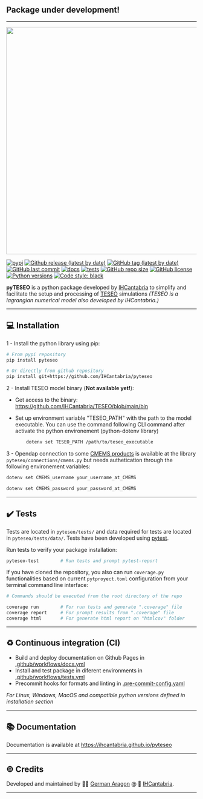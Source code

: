 ## Package under development!
---

<p align="center">
<img align="center" width="600" src="https://ihcantabria.github.io/pyteseo/_images/pyTESEO_logo.png">
</p>

[![pypi](https://img.shields.io/pypi/v/pyteseo)](https://pypi.org/project/pyteseo/)
[![Github release (latest by date)](https://img.shields.io/github/v/release/ihcantabria/pyteseo?label=last%20release)](https://github.com/IHCantabria/pyteseo/releases)
[![GitHub tag (latest by date)](https://img.shields.io/github/v/tag/IHCantabria/pyteseo?label=last%20tag)](https://github.com/IHCantabria/pyteseo/tags)
[![GitHub last commit](https://img.shields.io/github/last-commit/ihcantabria/pyteseo)](https://github.com/IHCantabria/pyteseo/commits/main)
[![docs](https://github.com/IHCantabria/pyteseo/actions/workflows/docs.yml/badge.svg)](https://github.com/IHCantabria/pyteseo/actions/workflows/docs.yml)
[![tests](https://github.com/IHCantabria/pyteseo/actions/workflows/tests.yml/badge.svg)](https://github.com/IHCantabria/pyteseo/actions/workflows/tests.yml)
[![GitHub repo size](https://img.shields.io/github/repo-size/IHCantabria/pyteseo)](https://github.com/IHCantabria/pyteseo)
[![GitHub license](https://img.shields.io/github/license/IHCantabria/pyteseo)](https://github.com/IHCantabria/pyteseo/blob/main/LICENSE.md)
[![Python versions](https://img.shields.io/pypi/pyversions/pyteseo)](https://www.python.org/)
[![Code style: black](https://img.shields.io/badge/code%20style-black-000000.svg)](https://github.com/psf/black)



**pyTESEO** is a python package developed by [IHCantabria](https://ihcantabria.com/en/) to simplify and facilitate the setup and processing of [TESEO](https://ihcantabria.com/en/specialized-software/teseo/) simulations *(TESEO is a lagrangian numerical model also developed by IHCantabria.)*


---

## :computer: Installation

1 - Install the python library using pip:

```bash
# From pypi repository
pip install pyteseo

# Or directly from github repository
pip install git+https://github.com/IHCantabria/pyteseo
```

2 - Install TESEO model binary (**Not available yet!**):
- Get access to the binary: https://github.com/IHCantabria/TESEO/blob/main/bin
- Set up environment variable "TESEO_PATH" with the path to the model executable. You can use the command following CLI command after activate the python environement (python-dotenv library)

    ```bash
        dotenv set TESEO_PATH /path/to/teseo_executable
    ```
3 - Opendap connection to some [CMEMS products](https://data.marine.copernicus.eu/products) is available at the library `pyteseo/connections/cmems.py` but needs authetication through the following environement variables:
```bash
dotenv set CMEMS_username your_username_at_CMEMS
```
```bash
dotenv set CMEMS_password your_password_at_CMEMS
```

---

## :heavy_check_mark: Tests
Tests are located in `pyteseo/tests/` and data required for tests are located in `pyteseo/tests/data/`.
Tests have been developed using [pytest](https://docs.pytest.org/).

Run tests to verify your package installation:
```bash
pyteseo-test        # Run tests and prompt pytest-report
```

If you have cloned the repository, you also can run `coverage.py` functionalities based on current `pytproyect.toml` configuration from your terminal command line interface:
```bash
# Commands should be executed from the root directory of the repo

coverage run        # For run tests and generate ".coverage" file
coverage report     # For prompt results from ".coverage" file
coverage html       # For generate html report on "htmlcov" folder
```

---

## :recycle: Continuous integration (CI)

* Build and deploy documentation on Github Pages in [.github/workflows/docs.yml](.github/workflows/docs.yml)
* Install and test package in diferent environments in [.github/workflows/tests.yml](.github/workflows/tests.yml)
* Precommit hooks for formats and linting in [.pre-commit-config.yaml](.pre-commit-config.yaml)

*For Linux, Windows, MacOS and compatible python versions defined in installation section*

---

## :books: Documentation

Documentation is available at https://ihcantabria.github.io/pyteseo

---

## :copyright: Credits
Developed and maintained by :man_technologist: [German Aragon](https://github.com/aragong) @ :office: [IHCantabria](https://github.com/IHCantabria).

---
